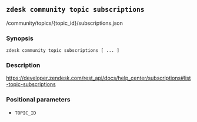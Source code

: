 ## `zdesk community topic subscriptions`

/community/topics/{topic_id}/subscriptions.json

### Synopsis

    zdesk community topic subscriptions [ ... ]

### Description

https://developer.zendesk.com/rest_api/docs/help_center/subscriptions#list-topic-subscriptions

### Positional parameters

* `TOPIC_ID`

